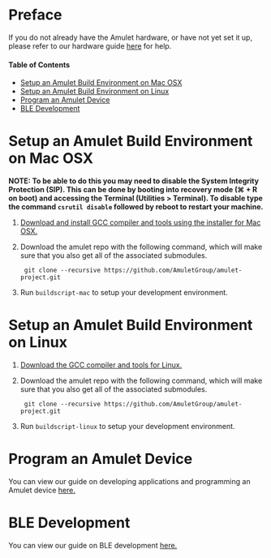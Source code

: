 Preface
====
If you do not already have the Amulet hardware, or have not yet set it up, please refer to our hardware guide [here](hardware/README.md) for help.

#### Table of Contents

- [Setup an Amulet Build Environment on Mac OSX](#setup-an-amulet-build-environment-on-mac-osx)
- [Setup an Amulet Build Environment on Linux](#setup-an-amulet-build-environment-on-linux)
- [Program an Amulet Device](#program-an-amulet-device)
- [BLE Development](#ble-development)

Setup an Amulet Build Environment on Mac OSX
===
**NOTE: To be able to do this you may need to disable the System Integrity Protection (SIP). This can be done by booting into recovery mode (⌘ + R on boot) and accessing the Terminal (Utilities > Terminal). To disable type the command `csrutil disable` followed by reboot to restart your machine.**

1. [Download and install GCC compiler and tools using the installer for Mac OSX.](http://software-dl.ti.com/msp430/msp430_public_sw/mcu/msp430/MSPGCC/latest/index_FDS.html)

2. Download the amulet repo with the following command, which will make sure that you also get all of the associated submodules.

		git clone --recursive https://github.com/AmuletGroup/amulet-project.git

3. Run `buildscript-mac` to setup your development environment.


Setup an Amulet Build Environment on Linux
===
1. [Download the GCC compiler and tools for Linux.](http://software-dl.ti.com/msp430/msp430_public_sw/mcu/msp430/MSPGCC/latest/index_FDS.html)

2. Download the amulet repo with the following command, which will make sure that you also get all of the associated submodules.

		git clone --recursive https://github.com/AmuletGroup/amulet-project.git

3. Run `buildscript-linux` to setup your development environment.


Program an Amulet Device
====
You can view our guide on developing applications and programming an Amulet device [here.](applications/README.md)

BLE Development
====
You can view our guide on BLE development [here.](firmware/ble/README.md)

